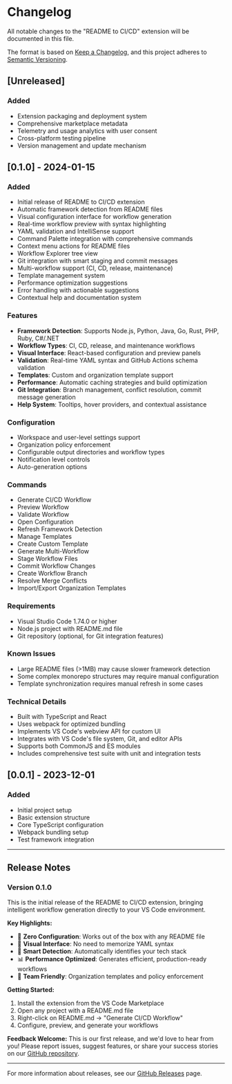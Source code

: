# Changelog

All notable changes to the "README to CI/CD" extension will be documented in this file.

The format is based on [Keep a Changelog](https://keepachangelog.com/en/1.0.0/),
and this project adheres to [Semantic Versioning](https://semver.org/spec/v2.0.0.html).

## [Unreleased]

### Added
- Extension packaging and deployment system
- Comprehensive marketplace metadata
- Telemetry and usage analytics with user consent
- Cross-platform testing pipeline
- Version management and update mechanism

## [0.1.0] - 2024-01-15

### Added
- Initial release of README to CI/CD extension
- Automatic framework detection from README files
- Visual configuration interface for workflow generation
- Real-time workflow preview with syntax highlighting
- YAML validation and IntelliSense support
- Command Palette integration with comprehensive commands
- Context menu actions for README files
- Workflow Explorer tree view
- Git integration with smart staging and commit messages
- Multi-workflow support (CI, CD, release, maintenance)
- Template management system
- Performance optimization suggestions
- Error handling with actionable suggestions
- Contextual help and documentation system

### Features
- **Framework Detection**: Supports Node.js, Python, Java, Go, Rust, PHP, Ruby, C#/.NET
- **Workflow Types**: CI, CD, release, and maintenance workflows
- **Visual Interface**: React-based configuration and preview panels
- **Validation**: Real-time YAML syntax and GitHub Actions schema validation
- **Templates**: Custom and organization template support
- **Performance**: Automatic caching strategies and build optimization
- **Git Integration**: Branch management, conflict resolution, commit message generation
- **Help System**: Tooltips, hover providers, and contextual assistance

### Configuration
- Workspace and user-level settings support
- Organization policy enforcement
- Configurable output directories and workflow types
- Notification level controls
- Auto-generation options

### Commands
- Generate CI/CD Workflow
- Preview Workflow
- Validate Workflow
- Open Configuration
- Refresh Framework Detection
- Manage Templates
- Create Custom Template
- Generate Multi-Workflow
- Stage Workflow Files
- Commit Workflow Changes
- Create Workflow Branch
- Resolve Merge Conflicts
- Import/Export Organization Templates

### Requirements
- Visual Studio Code 1.74.0 or higher
- Node.js project with README.md file
- Git repository (optional, for Git integration features)

### Known Issues
- Large README files (>1MB) may cause slower framework detection
- Some complex monorepo structures may require manual configuration
- Template synchronization requires manual refresh in some cases

### Technical Details
- Built with TypeScript and React
- Uses webpack for optimized bundling
- Implements VS Code's webview API for custom UI
- Integrates with VS Code's file system, Git, and editor APIs
- Supports both CommonJS and ES modules
- Includes comprehensive test suite with unit and integration tests

## [0.0.1] - 2023-12-01

### Added
- Initial project setup
- Basic extension structure
- Core TypeScript configuration
- Webpack bundling setup
- Test framework integration

---

## Release Notes

### Version 0.1.0

This is the initial release of the README to CI/CD extension, bringing intelligent workflow generation directly to your VS Code environment.

**Key Highlights:**
- 🚀 **Zero Configuration**: Works out of the box with any README file
- 🎨 **Visual Interface**: No need to memorize YAML syntax
- 🔧 **Smart Detection**: Automatically identifies your tech stack
- 📊 **Performance Optimized**: Generates efficient, production-ready workflows
- 🤝 **Team Friendly**: Organization templates and policy enforcement

**Getting Started:**
1. Install the extension from the VS Code Marketplace
2. Open any project with a README.md file
3. Right-click on README.md → "Generate CI/CD Workflow"
4. Configure, preview, and generate your workflows

**Feedback Welcome:**
This is our first release, and we'd love to hear from you! Please report issues, suggest features, or share your success stories on our [GitHub repository](https://github.com/readme-to-cicd/vscode-extension).

---

For more information about releases, see our [GitHub Releases](https://github.com/readme-to-cicd/vscode-extension/releases) page.